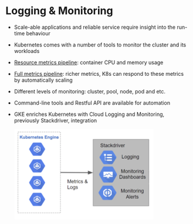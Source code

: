 # Logging & Monitoring

* Scale-able applications and reliable service require insight into the run-time behaviour
* Kubernetes comes with a number of tools to monitor the cluster and its workloads
* [Resource metrics pipeline](https://kubernetes.io/docs/tasks/debug-application-cluster/resource-usage-monitoring/#resource-metrics-pipeline): container CPU and memory usage
* [Full metrics pipeline](https://kubernetes.io/docs/tasks/debug-application-cluster/resource-usage-monitoring/#full-metrics-pipeline): richer metrics, K8s can respond to these metrics by automatically scaling
* Different levels of monitoring: cluster, pool, node, pod and etc.
* Command-line tools and Restful API are available for automation
* GKE enriches Kubernetes with Cloud Logging and Monitoring, previously Stackdriver, integration

  [![](../media/logging-monitoring.png)](https://medium.com/google-cloud/gke-monitoring-84170ea44833)